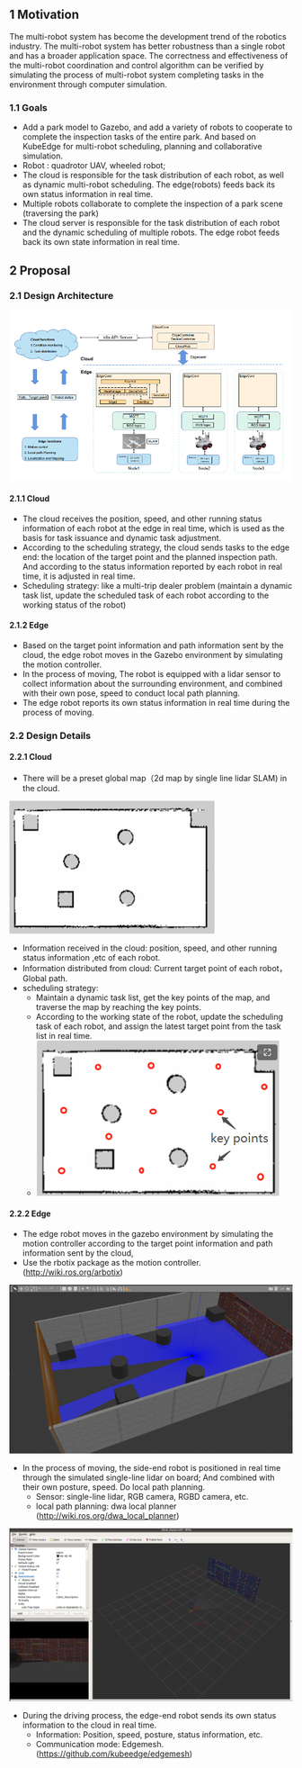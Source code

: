 ## 1 Motivation

The multi-robot system has become the development trend of the robotics industry. The multi-robot system has better robustness than a single robot and has a broader application space. The correctness and effectiveness of the multi-robot coordination and control algorithm can be verified by simulating the process of multi-robot system completing tasks in the environment through computer simulation.

### 1.1 Goals

- Add a park model to Gazebo, and add a variety of robots to cooperate to complete the inspection tasks of the entire park. And based on KubeEdge for multi-robot scheduling, planning and collaborative simulation.
- Robot : quadrotor UAV, wheeled robot;
- The cloud is responsible for the task distribution of each robot, as well as dynamic multi-robot scheduling. The edge(robots) feeds back its own status information in real time.
- Multiple robots collaborate to complete the inspection of a park scene (traversing the park)
- The cloud server is responsible for the task distribution of each robot and the dynamic scheduling of multiple robots. The edge robot feeds back its own state information in real time.

## 2 Proposal

### 2.1 Design Architecture

![image-20220802161242504](images/image-20220802161242504.png)

#### 2.1.1 Cloud

- The cloud receives the position, speed, and other running status information of each robot at the edge in real time, which is used as the basis for task issuance and dynamic task adjustment.
- According to the scheduling strategy, the cloud sends tasks to the edge end: the location of the target point and the planned inspection path. And according to the status information reported by each robot in real time, it is adjusted in real time.
- Scheduling strategy: like a multi-trip dealer problem (maintain a dynamic task list, update the scheduled task of each robot according to the working status of the robot)

#### 2.1.2 Edge

- Based on the target point information and path information sent by the cloud, the edge robot moves in the Gazebo environment by simulating the motion controller.
- In the process of moving, The robot is equipped with a lidar sensor to collect information about the surrounding environment, and combined with their own pose, speed to conduct  local path planning.
- The edge robot reports its own status information in real time during the process of moving.

### 2.2 Design Details

#### 2.2.1 Cloud

- There will be a preset global map（2d map by single line lidar SLAM) in the cloud.

<img src="images/1659406177722-3f006cbd-1e1e-4030-a5a2-65108f30634c-16594266427154.png" alt="2022-08-02 09-42-10屏幕截图.png" style="zoom:50%;" />

- Information received in the cloud:  position, speed, and other running status information ,etc of each robot.
- Information distributed from cloud: Current target point of each robot，Global path.
- scheduling strategy:
  - Maintain a dynamic task list, get the key points of the map, and traverse the map by reaching the key points.
  - According to the working state of the robot, update the scheduling task of each robot, and assign the latest target point from the task list in real time.
  - ![image-20220802154858516](images/image-20220802154858516-16594266407293.png)

#### 2.2.2 Edge

- The edge robot moves in the gazebo environment by simulating the motion controller according to the target point information and path information sent by the cloud, 
- Use the rbotix package as the motion controller. (http://wiki.ros.org/arbotix)

![2022-08-02 09-59-37屏幕截图.png](images/1659406251178-2b0e5403-0358-46ec-8912-8a1a16167fa1-16594268430217.png)

- In the process of moving, the side-end robot is positioned in real time through the simulated single-line lidar on board; And combined with their own posture, speed. Do local path planning.
  - Sensor: single-line lidar,  RGB camera, RGBD camera, etc.
  - local path planning: dwa local planner (http://wiki.ros.org/dwa_local_planner)

![2022-08-02 09-56-54屏幕截图.png](images/1659406272774-78d96118-4ac8-4ee0-8a43-d21d7a1174e5-165942695647110.png)

- During the driving process, the edge-end robot sends its own status information to the cloud in real time.
  - Information: Position, speed, posture, status information, etc.
  - Communication mode: Edgemesh. (https://github.com/kubeedge/edgemesh)

